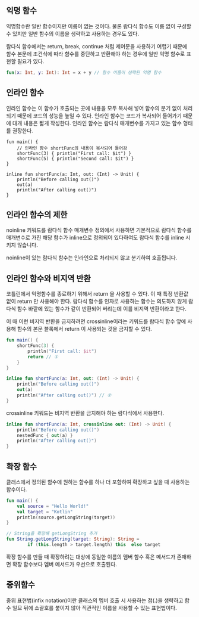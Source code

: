 ## 익명 함수
익명함수란 일반 함수이지만 이름이 없는 것이다. 물론 람다식 함수도 이름 없이 구성할 수 있지만 일반 함수의 이름을 생략하고 사용하는 경우도 있다.

람다식 함수에서는 return, break, continue 처럼 제어문을 사용하기 어렵기 때문에 함수 본문에 조건식에 따라 함수를 중단하고 반환해야 하는 경우에 일반 익명 함수로 표현할 필요가 있다.

```kotlin
fun(x: Int, y: Int): Int = x + y // 함수 이름이 생략된 익명 함수
```

## 인라인 함수
인라인 함수는 이 함수가 호출되는 곳에 내용을 모두 복사해 넣어 함수의 분기 없이 처리되기 때문에 코드의 성능을 높일 수 있다. 인라인 함수는 코드가 복사되어 들어가기 때문에 대개 내용은 짧게 작성한다. 인라인 함수는 람다식 매개변수를 가지고 있는 함수 형태를 권장한다. 

```kolin
fun main() {
    // 인라인 함수 shortFunc의 내용이 복사되어 들어감
    shortFunc(3) { println("First call: $it") }
    shortFunc(5) { println("Second call: $it") }
}

inline fun shortFunc(a: Int, out: (Int) -> Unit) {
    println("Before calling out()")
    out(a)
    println("After calling out()")
}
```

## 인라인 함수의 제한
noinline 키워드를 람다식 함수 매개변수 정의에서 사용하면 기본적으로 람다식 함수를 매개변수로 가진 해당 함수가 inline으로 정의되어 있다하여도 람다식 함수를 inline 시키지 않습니다.

noinline이 있는 람다식 함수는 인라인으로 처리되지 않고 분기하여 호출됩니다.

## 인라인 함수와 비지역 반환
코틀린에서 익명함수를 종료하기 위해서 return 을 사용할 수 있다. 이 때 특정 반환값 없이 return 만 사용해야 한다. 
람다식 함수를 인자로 사용하는 함수는 의도하지 않게 람다식 함수 바깥에 있는 함수가 같이 반환되어 버리는데 이를 비지역 반환이라고 한다.

이 때 이런 비지역 반환을 금지하려면 crossinline이라는 키워드를 람다식 함수 앞에 사용해 함수의 본문 블록에서 return 이 사용되는 것을 금지할 수 있다.

```kotlin
fun main() {
    shortFunc(3) {
        println("First call: $it")
        return // ①
    }
}

inline fun shortFunc(a: Int, out: (Int) -> Unit) {
    println("Before calling out()")
    out(a)
    println("After calling out()") // ②
}
```
crossinline 키워드는 비지역 반환을 금지해야 하는 람다식에서 사용한다.
```kotlin
inline fun shortFunc(a: Int, crossinline out: (Int) -> Unit) {
    println("Before calling out()")
    nestedFunc { out(a) }
    println("After calling out()")
}
```

## 확장 함수
클래스에서 정의된 함수에 원하는 함수를 하나 더 포함하여 확장하고 싶을 때 사용하는 함수이다. 
```kotlin
fun main() {
    val source = "Hello World!"
    val target = "Kotlin"
    println(source.getLongString(target))
}

// String을 확장해 getLongString 추가
fun String.getLongString(target: String): String =
        if (this.length > target.length) this  else target
```

확장 함수를 만들 때 확장하려는 대상에 동일한 이름의 멤버 함수 혹은 메서드가 존재하면 확장 함수보다 멤버 메서드가 우선으로 호출된다.

## 중위함수
중위 표현법(infix notation)이란 클래스의 멤버 호출 시 사용하는 점(.)을 생략하고 함수 일므 뒤에 소괄호를 붙이지 않아 직관적인 이름을 사용할 수 있는 표현법이다.